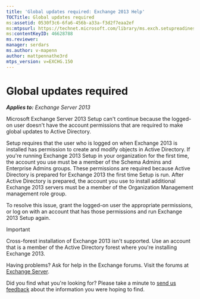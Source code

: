 ```yaml
---
title: 'Global updates required: Exchange 2013 Help'
TOCTitle: Global updates required
ms:assetid: 0530f3c6-6fa6-456b-a33a-f3d2f7eaa2ef
ms:mtpsurl: https://technet.microsoft.com/library/ms.exch.setupreadiness.globalupdaterequired(v=EXCHG.150)
ms:contentKeyID: 46628788
ms.reviewer: 
manager: serdars
ms.author: v-mapenn
author: mattpennathe3rd
mtps_version: v=EXCHG.150
---
```


# Global updates required

_**Applies to:** Exchange Server 2013_

Microsoft Exchange Server 2013 Setup can't continue because the logged-on user doesn't have the account permissions that are required to make global updates to Active Directory.

Setup requires that the user who is logged on when Exchange 2013 is installed has permission to create and modify objects in Active Directory. If you're running Exchange 2013 Setup in your organization for the first time, the account you use must be a member of the Schema Admins and Enterprise Admins groups. These permissions are required because Active Directory is prepared for Exchange 2013 the first time Setup is run. After Active Directory is prepared, the account you use to install additional Exchange 2013 servers must be a member of the Organization Management management role group.

To resolve this issue, grant the logged-on user the appropriate permissions, or log on with an account that has those permissions and run Exchange 2013 Setup again.

> [!IMPORTANT]
> Cross-forest installation of Exchange 2013 isn't supported. Use an account that is a member of the Active Directory forest where you're installing Exchange 2013.

Having problems? Ask for help in the Exchange forums. Visit the forums at [Exchange Server](https://go.microsoft.com/fwlink/p/?linkid=60612).

Did you find what you're looking for? Please take a minute to [send us feedback](mailto:exsetuphelpfeedback@microsoft.com?subject=exchange%202013%20setup%20help%20feedback) about the information you were hoping to find.
